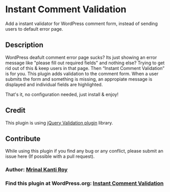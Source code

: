 Instant Comment Validation
==========================

Add a instant validator for WordPress comment form, instead of sending users to default error page. 

## Description

WordPress deafult comment error page sucks? Its just showing an error message like "please fill out required fields" and nothing else? Trying to get rid out of this & keep users in that page. Then “Instant Comment Validation” is for you. This plugin adds validation to the comment form. When a user submits the form and something is missing, an appropiate message is displayed and individual fields are highlighted. 

That's it, no configuration needed, just install & enjoy! 

## Credit
This plugin is using [jQuery Validation plugin](http://jqueryvalidation.org/) library.

## Contribute
While using this plugin if you find any bug or any conflict, please submit an issue here (If possible with a pull request). 

### Author: [Mrinal Kanti Roy](http://profiles.wordpress.org/mkrdip/) 

### Find this plugin at WordPress.org: [Instant Comment Validation](http://wordpress.org/plugins/instant-comment-validation)
